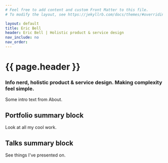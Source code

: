 ```yaml
---
# Feel free to add content and custom Front Matter to this file.
# To modify the layout, see https://jekyllrb.com/docs/themes/#overriding-theme-defaults

layout: default
title: Eric Bell
header: Eric Bell | Holistic product & service design
nav_include: no
nav_order: 
---
```


# {{ page.header }}

### Info nerd, holistic product & service design. Making complexity feel simple.

Some intro text from About.

## Portfolio summary block

Look at all my cool work.

## Talks summary block

See things I've presented on.